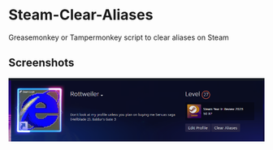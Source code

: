 # Steam-Clear-Aliases
Greasemonkey or Tampermonkey script to clear aliases on Steam

## Screenshots
![Screenshot](image.png)
